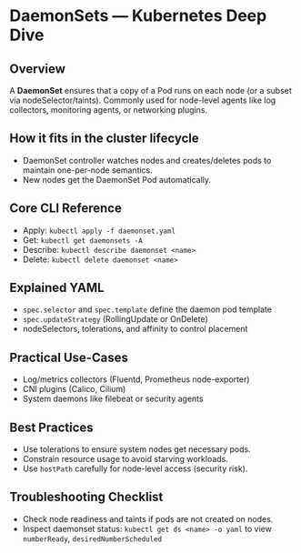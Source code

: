 # DaemonSets — Kubernetes Deep Dive

## Overview
A **DaemonSet** ensures that a copy of a Pod runs on each node (or a subset via nodeSelector/taints). Commonly used for node-level agents like log collectors, monitoring agents, or networking plugins.

## How it fits in the cluster lifecycle
- DaemonSet controller watches nodes and creates/deletes pods to maintain one-per-node semantics.
- New nodes get the DaemonSet Pod automatically.

## Core CLI Reference
- Apply: `kubectl apply -f daemonset.yaml`
- Get: `kubectl get daemonsets -A`
- Describe: `kubectl describe daemonset <name>`
- Delete: `kubectl delete daemonset <name>`

## Explained YAML
- `spec.selector` and `spec.template` define the daemon pod template
- `spec.updateStrategy` (RollingUpdate or OnDelete)
- nodeSelectors, tolerations, and affinity to control placement

## Practical Use-Cases
- Log/metrics collectors (Fluentd, Prometheus node-exporter)
- CNI plugins (Calico, Cilium)
- System daemons like filebeat or security agents

## Best Practices
- Use tolerations to ensure system nodes get necessary pods.
- Constrain resource usage to avoid starving workloads.
- Use `hostPath` carefully for node-level access (security risk).

## Troubleshooting Checklist
- Check node readiness and taints if pods are not created on nodes.
- Inspect daemonset status: `kubectl get ds <name> -o yaml` to view `numberReady`, `desiredNumberScheduled`